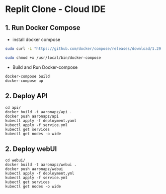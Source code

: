 # Replit Clone - Cloud IDE

## 1. Run Docker Compose

 - install docker compose 

```bash
sudo curl -L "https://github.com/docker/compose/releases/download/1.29.2/docker-compose-$(uname -s)-$(uname -m)" -o /usr/local/bin/docker-compose
```

```bash
sudo chmod +x /usr/local/bin/docker-compose
```

- Build and Run Docker-compose 
```
docker-compose build 
docker-compose up
```

## 2. Deploy API

```
cd api/
docker build -t aaronapz/api .
docker push aaronapz/api
kubectl apply -f deployment.yaml
kubectl apply -f service.yml 
kubectl get services  
kubectl get nodes -o wide  
```

## 2. Deploy webUI

```
cd webui/
docker build -t aaronapz/webui .
docker push aaronapz/webui
kubectl apply -f deployment.yml
kubectl apply -f service.yml 
kubectl get services  
kubectl get nodes -o wide  
```
